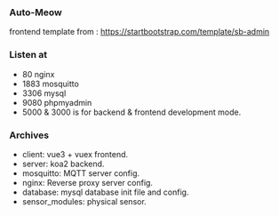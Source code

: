### Auto-Meow

frontend template from : https://startbootstrap.com/template/sb-admin

### Listen at

-   80 nginx
-   1883 mosquitto
-   3306 mysql
-   9080 phpmyadmin
-   5000 & 3000 is for backend & frontend development mode.

### Archives

-   client: vue3 + vuex frontend.
-   server: koa2 backend.
-   mosquitto: MQTT server config.
-   nginx: Reverse proxy server config.
-   database: mysql database init file and config.
-   sensor_modules: physical sensor.